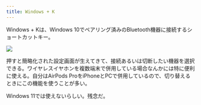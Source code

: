 ```yaml
---
title: Windows + K
---
```

Windows + Kは、Windows 10でペアリング済みのBluetooth機器に接続するショートカットキー。

![](https://lh3.googleusercontent.com/9i3UUl4VPgSa1DWD1bJlnUxc51NhWjJBCQURW3_HiTlLrZIsaZ_ttLstos08jG14kfFchIJgjqsd-KwWJY3i0s6ObOjSfxK5BKUlgO-oKcOr0VKk-KZ4NsFuiaYQIrk-1dEpvxjYj8W21nFALL1kKA)

押すと簡略化された設定画面が生えてきて、接続あるいは切断したい機器を選択できる。ワイヤレスイヤホンを複数端末で併用している場合なんかには特に便利に使える。自分はAirPods ProをiPhoneとPCで併用しているので、切り替えるときにこの機能を使うことが多い。

Windows 11では使えないらしい。残念だ。
